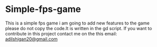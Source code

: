 # Simple-fps-game
This is a simple fps game i am going to add new features to the game please do not copy the code.It is written in the gd script. If you want to contribute in this project contact me on the this email: adilshigan20@gmail.com
